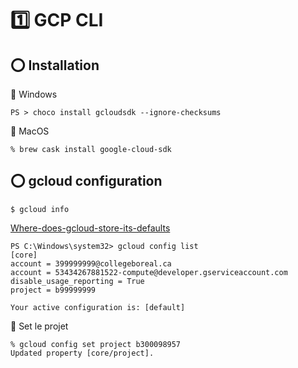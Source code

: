 # :one: GCP CLI

## :o: Installation

:pushpin: Windows

```
PS > choco install gcloudsdk --ignore-checksums
```

:pushpin: MacOS

```
% brew cask install google-cloud-sdk
```


## :o: gcloud configuration

```
$ gcloud info
```


[Where-does-gcloud-store-its-defaults](https://stackoverflow.com/questions/49212350/where-does-gcloud-store-its-defaults)

```
PS C:\Windows\system32> gcloud config list
[core]
account = 399999999@collegeboreal.ca
account = 53434267881522-compute@developer.gserviceaccount.com
disable_usage_reporting = True
project = b99999999

Your active configuration is: [default]
```


:pushpin: Set le projet

```
% gcloud config set project b300098957
Updated property [core/project].
```

